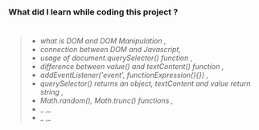 ### What did I learn while coding this project ?

> #
>
> - _what is DOM and DOM Manipulation ,_
> - _connection between DOM and Javascript,_
> - _usage of document.querySelector() function ,_
> - _difference between value() and textContent() function ,_
> - _addEventListener('event', functionExpression(){}) ,_
> - _querySelector() returns an object, textContent and value return string ,_
> - _Math.random(), Math.trunc() functions ,_
> - _ ,_
> - _ ,_
>
> #
